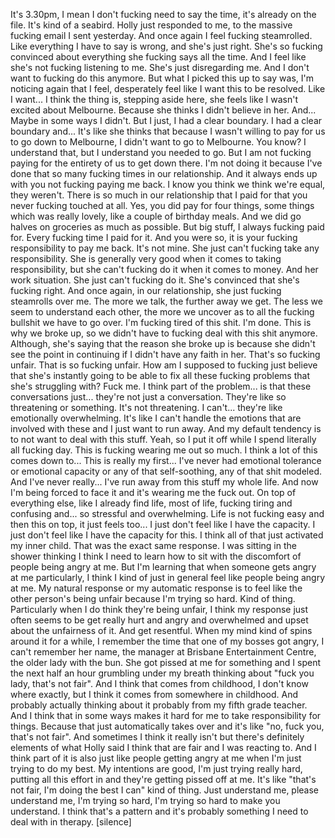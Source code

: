 ﻿It's 3.30pm, I mean I don't fucking need to say the time, it's already on the file.
It's kind of a seabird.
Holly just responded to me, to the massive fucking email I sent yesterday.
And once again I feel fucking steamrolled.
Like everything I have to say is wrong, and she's just right.
She's so fucking convinced about everything she fucking says all the time.
And I feel like she's not fucking listening to me.
She's just disregarding me.
And I don't want to fucking do this anymore.
But what I picked this up to say was, I'm noticing again that I feel, desperately feel like I want this to be resolved.
Like I want...
I think the thing is, stepping aside here, she feels like I wasn't excited about Melbourne.
Because she thinks I didn't believe in her.
And...
Maybe in some ways I didn't.
But I just, I had a clear boundary.
I had a clear boundary and...
It's like she thinks that because I wasn't willing to pay for us to go down to Melbourne, I didn't want to go to Melbourne.
You know?
I understand that, but I understand you needed to go.
But I am not fucking paying for the entirety of us to get down there.
I'm not doing it because I've done that so many fucking times in our relationship.
And it always ends up with you not fucking paying me back.
I know you think we think we're equal, they weren't.
There is so much in our relationship that I paid for that you never fucking touched at all.
Yes, you did pay for four things, some things which was really lovely, like a couple of birthday meals.
And we did go halves on groceries as much as possible.
But big stuff, I always fucking paid for.
Every fucking time I paid for it.
And you were so, it is your fucking responsibility to pay me back.
It's not mine.
She just can't fucking take any responsibility.
She is generally very good when it comes to taking responsibility, but she can't fucking do it when it comes to money.
And her work situation.
She just can't fucking do it.
She's convinced that she's fucking right.
And once again, in our relationship, she just fucking steamrolls over me.
The more we talk, the further away we get.
The less we seem to understand each other, the more we uncover as to all the fucking bullshit we have to go over.
I'm fucking tired of this shit.
I'm done.
This is why we broke up, so we didn't have to fucking deal with this shit anymore.
Although, she's saying that the reason she broke up is because she didn't see the point in continuing if I didn't have any faith in her.
That's so fucking unfair.
That is so fucking unfair.
How am I supposed to fucking just believe that she's instantly going to be able to fix all these fucking problems that she's struggling with?
Fuck me.
I think part of the problem...
is that these conversations just... they're not just a conversation.
They're like so threatening or something.
It's not threatening. I can't... they're like emotionally overwhelming.
It's like I can't handle the emotions that are involved with these and I just want to run away.
And my default tendency is to not want to deal with this stuff.
Yeah, so I put it off while I spend literally all fucking day.
This is fucking wearing me out so much.
I think a lot of this comes down to...
This is really my first...
I've never had emotional tolerance or emotional capacity or any of that self-soothing, any of that shit modeled.
And I've never really... I've run away from this stuff my whole life.
And now I'm being forced to face it and it's wearing me the fuck out.
On top of everything else, like I already find life, most of life, fucking tiring and confusing and...
so stressful and overwhelming.
Life is not fucking easy and then this on top, it just feels too... I just don't feel like I have the capacity.
I just don't feel like I have the capacity for this.
I think all of that just activated my inner child.
That was the exact same response.
I was sitting in the shower thinking I think I need to learn how to sit with the discomfort of people being angry at me.
But I'm learning that when someone gets angry at me particularly, I think I kind of just in general feel like people being angry at me.
My natural response or my automatic response is to feel like the other person's being unfair because I'm trying so hard.
Kind of thing.
Particularly when I do think they're being unfair, I think my response just often seems to be get really hurt and angry and overwhelmed and upset about the unfairness of it.
And get resentful.
When my mind kind of spins around it for a while, I remember the time that one of my bosses got angry, I can't remember her name, the manager at Brisbane Entertainment Centre, the older lady with the bun.
She got pissed at me for something and I spent the next half an hour grumbling under my breath thinking about "fuck you lady, that's not fair".
And I think that comes from childhood, I don't know where exactly, but I think it comes from somewhere in childhood.
And probably actually thinking about it probably from my fifth grade teacher.
And I think that in some ways makes it hard for me to take responsibility for things.
Because that just automatically takes over and it's like "no, fuck you, that's not fair".
And sometimes I think it really isn't but there's definitely elements of what Holly said I think that are fair and I was reacting to.
And I think part of it is also just like people getting angry at me when I'm just trying to do my best.
My intentions are good, I'm just trying really hard, putting all this effort in and they're getting pissed off at me.
It's like "that's not fair, I'm doing the best I can" kind of thing.
Just understand me, please understand me, I'm trying so hard, I'm trying so hard to make you understand.
I think that's a pattern and it's probably something I need to deal with in therapy.
[silence]
